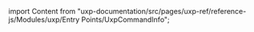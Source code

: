 
import Content from "uxp-documentation/src/pages/uxp-ref/reference-js/Modules/uxp/Entry Points/UxpCommandInfo";

<Content query="product=photoshop"/>
